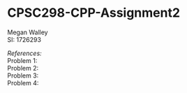 # CPSC298-CPP-Assignment2
Megan Walley  
SI: 1726293   
  
*References:*  
Problem 1:  
Problem 2:   
Problem 3:  
Problem 4:  

